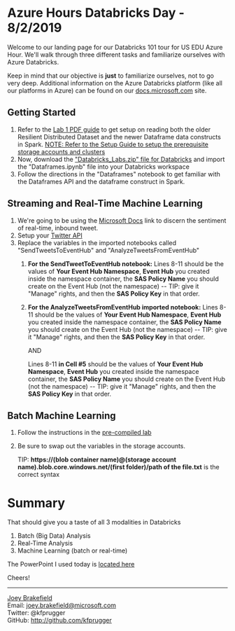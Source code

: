 # Azure Hours Databricks Day - 8/2/2019
Welcome to our landing page for our Databricks 101 tour for US EDU Azure Hour. We'll walk through three different tasks and familiarize ourselves with Azure Databricks. 

Keep in mind that our objective is **just** to familiarize ourselves, not to go very deep. Additional information on the Azure Databricks platform (like all our platforms in Azure) can be found on our [docs.microsoft.com](https://docs.microsoft.com/en-us/azure/azure-databricks/) site.

## Getting Started
1. Refer to the [Lab 1 PDF guide](Databricks_Labs/Lab_1_Getting_Started_with_Spark.pdf) to get setup on reading both the older Resilient Distributed Dataset and the newer Dataframe data constructs in Spark. [NOTE: Refer to the Setup Guide to setup the prerequisite storage accounts and clusters](Databricks_Labs/Setup_Guide.pdf)
2. Now, download the ["Databricks_Labs.zip" file for Databricks](Databricks_Labs\Databricks_Labs.zip) and import the "Dataframes.ipynb" file into your Databricks workspace
3. Follow the directions in the "Dataframes" notebook to get familiar with the Dataframes API and the dataframe construct in Spark.


## Streaming and Real-Time Machine Learning
1. We're going to be using the [Microsoft Docs](https://docs.microsoft.com/en-us/azure/azure-databricks/databricks-sentiment-analysis-cognitive-services) link to discern the sentiment of real-time, inbound tweet.
2. Setup your [Twitter API](https://docs.microsoft.com/en-us/azure/azure-databricks/databricks-sentiment-analysis-cognitive-services#create-a-twitter-application)
3. Replace the variables in the imported notebooks called "SendTweetsToEventHub" and "AnalyzeTweetsFromEventHub"
   1. **For the SendTweetToEventHub notebook:** Lines 8-11 should be the values of **Your Event Hub Namespace**, **Event Hub** you created inside the namespace container, the **SAS Policy Name** you should create on the Event Hub (not the namespace) -- TIP: give it "Manage" rights, and then the **SAS Policy Key** in that order.
   2. **For the AnalyzeTweetsFromEventHub imported notebook:** Lines 8-11 should be the values of **Your Event Hub Namespace**, **Event Hub** you created inside the namespace container, the **SAS Policy Name** you should create on the Event Hub (not the namespace) -- TIP: give it "Manage" rights, and then the **SAS Policy Key** in that order.

        AND 

        Lines 8-11 __in Cell #5__ should be the values of **Your Event Hub Namespace**, **Event Hub** you created inside the namespace container, the **SAS Policy Name** you should create on the Event Hub (not the namespace) -- TIP: give it "Manage" rights, and then the **SAS Policy Key** in that order.
    

## Batch Machine Learning
1. Follow the instructions in the [pre-compiled lab](Databricks_Labs\Lab_4_Introduction_to_Machine_Learning.pdf)
2. Be sure to swap out the variables in the storage accounts. 

    TIP: **https://(blob container name)@(storage account name).blob.core.windows.net/(first folder)/path of the file.txt** is the correct syntax


# Summary
That should give you a taste of all 3 modalities in Databricks
1. Batch (Big Data) Analysis
2. Real-Time Analysis
3. Machine Learning (batch or real-time)


The PowerPoint I used today is [located here](Dbrix_intro.pptx)


Cheers!
<br>

_______
[Joey Brakefield](https://linkedin.com/in/joeybrakefield)
<br>
Email: joey.brakefield@microsoft.com
<br> Twitter: @kfprugger <br>
GitHub: http://github.com/kfprugger